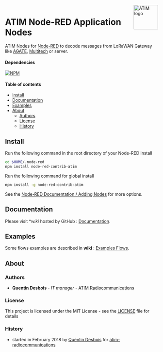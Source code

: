 <img align="right" width="80" height="80" alt="ATIM logo" title="ATIM" src="http://www.atim.com/wp-content/media/img/fr/atim_flat.svg"/>
 
# ATIM Node-RED Application Nodes

ATIM Nodes for [Node-RED](http://nodered.org) to decode messages from LoRaWAN Gateway like [AGATE](http://www.atim.com/docs/FRANCAIS/ACW%20MODEMS/A-GATE/ATIM_A-GATE_DS_FR_v1-0.pdf), [Multitech](https://www.multitech.com/brands/multiconnect-conduit) or server.

#### Dependencies
[![NPM](http://b.repl.ca/v1/request-2.83.0-red.png)](https://www.npmjs.com/package/request)

#### Table of contents

- [Install](#install)
- [Documentation](#documentation)
- [Examples](#examples)
- [About](#about)
    - [Authors](#authors)
    - [License](#license)
    - [History](#history)


## Install

Run the following command in the root directory of your Node-RED install

```bash
cd $HOME/.node-red
npm install node-red-contrib-atim
```

Run the following command for global install

```bash
npm install -g node-red-contrib-atim
```

See the [Node-RED Documentation / Adding Nodes](http://nodered.org/docs/getting-started/adding-nodes) for more options.


## Documentation

Please visit **wiki* hosted by GitHub : [Documentation](https://github.com/atim-radiocommunications/node-red-contrib-atim/wiki).

## Examples

Some flows examples are described in **wiki** : [Examples Flows](https://github.com/atim-radiocommunications/node-red-contrib-atim/wiki/Examples).

## About

### Authors
* **[Quentin Desbois][1]** - *IT manager* - [ATIM Radiocommunications][3]

### License

This project is licensed under the MIT License - see the [LICENSE][4] file for details

### History 

* started in February 2018 by [Quentin Desbois][1] for [atim-radiocommunications][2]

[1]:https://github.com/Quentintin
[2]:https://github.com/atim-radiocommunications
[3]:http://www.atim.com
[4]:https://github.com/atim-radiocommunications/node-red-contrib-atim/blob/master/LICENSE